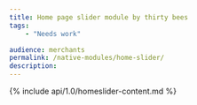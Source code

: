 ```yaml
---
title: Home page slider module by thirty bees
tags:
    - "Needs work"

audience: merchants
permalink: /native-modules/home-slider/
description:
---
```


{% include api/1.0/homeslider-content.md %}